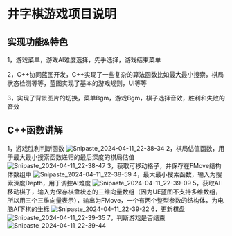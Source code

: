 # 井字棋游戏项目说明

## 实现功能&特色

1，游戏菜单，游戏AI难度选择，先手选择，游戏结束菜单

2，C++协同蓝图开发，C++实现了一些复杂的算法函数比如最大最小搜索，棋局状态检测等等，蓝图实现了基本的游戏规则，UI等等

3，实现了背景图片的切换，菜单Bgm，游戏Bgm，棋子选择音效，胜利和失败的音效

## C++函数讲解

1，游戏胜利判断函数
![Snipaste_2024-04-11_22-38-34](https://github.com/XiaoZhiXC/tic_tac_toe_cpp2/assets/45706293/96fe5038-119c-428b-9f47-57d7f1af8552)
2，棋局估值函数，用于最大最小搜索函数递归的最后深度的棋局估值
![Snipaste_2024-04-11_22-38-47](https://github.com/XiaoZhiXC/tic_tac_toe_cpp2/assets/45706293/561e964f-066d-45bb-adfa-82c49ccbea18)
3，获取可移动格子，并保存在FMove结构体数组中
![Snipaste_2024-04-11_22-38-59](https://github.com/XiaoZhiXC/tic_tac_toe_cpp2/assets/45706293/3f5870a5-4c7b-41c5-b501-b9165ce1e5ce)
4，最大最小搜索函数，输入为搜索深度Depth，用于调控AI难度
![Snipaste_2024-04-11_22-39-09](https://github.com/XiaoZhiXC/tic_tac_toe_cpp2/assets/45706293/d5b1d78d-3871-4710-a7e9-2fb435004b39)
5，获取AI移动棋子，输入为保存棋盘状态的三维向量数组（因为UE蓝图不支持多维数组，所以用三个三维向量表示），输出为FMove，一个有两个整型参数的结构体，为电脑AI下棋的坐标
![Snipaste_2024-04-11_22-39-22](https://github.com/XiaoZhiXC/tic_tac_toe_cpp2/assets/45706293/f0b89b89-ba32-47c8-b0ba-58b7ff0c6608)
6，更新棋盘
![Snipaste_2024-04-11_22-39-35](https://github.com/XiaoZhiXC/tic_tac_toe_cpp2/assets/45706293/1617bcd9-d7cd-4440-8ef1-80b29f82c4e1)
7，判断游戏是否结束
![Snipaste_2024-04-11_22-39-44](https://github.com/XiaoZhiXC/tic_tac_toe_cpp2/assets/45706293/0edce169-0034-4857-833a-50dc77f85afe)
